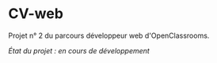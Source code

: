 # CV-web

Projet n° 2 du parcours développeur web d'OpenClassrooms.

*État du projet : en cours de développement*
